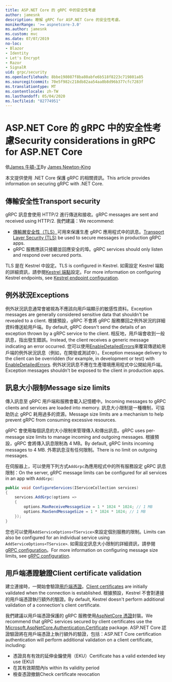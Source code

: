 ```yaml
---
title: ASP.NET Core 的 gRPC 中的安全性考慮
author: jamesnk
description: 瞭解 gRPC for ASP.NET Core 的安全性考慮。
monikerRange: '>= aspnetcore-3.0'
ms.author: jamesnk
ms.custom: mvc
ms.date: 07/07/2019
no-loc:
- Blazor
- Identity
- Let's Encrypt
- Razor
- SignalR
uid: grpc/security
ms.openlocfilehash: 8bbe198087f8ba80abfe6b518f8223c719801a85
ms.sourcegitcommit: 70e5f982c218db82aa54aa8b8d96b377cfc7283f
ms.translationtype: MT
ms.contentlocale: zh-TW
ms.lasthandoff: 05/04/2020
ms.locfileid: "82774951"
---
```

# <a name="security-considerations-in-grpc-for-aspnet-core"></a><span data-ttu-id="d1d2e-103">ASP.NET Core 的 gRPC 中的安全性考慮</span><span class="sxs-lookup"><span data-stu-id="d1d2e-103">Security considerations in gRPC for ASP.NET Core</span></span>

<span data-ttu-id="d1d2e-104">依[James 牛頓-王](https://twitter.com/jamesnk)</span><span class="sxs-lookup"><span data-stu-id="d1d2e-104">By [James Newton-King](https://twitter.com/jamesnk)</span></span>

<span data-ttu-id="d1d2e-105">本文提供使用 .NET Core 保護 gRPC 的相關資訊。</span><span class="sxs-lookup"><span data-stu-id="d1d2e-105">This article provides information on securing gRPC with .NET Core.</span></span>

## <a name="transport-security"></a><span data-ttu-id="d1d2e-106">傳輸安全性</span><span class="sxs-lookup"><span data-stu-id="d1d2e-106">Transport security</span></span>

<span data-ttu-id="d1d2e-107">gRPC 訊息會使用 HTTP/2 進行傳送和接收。</span><span class="sxs-lookup"><span data-stu-id="d1d2e-107">gRPC messages are sent and received using HTTP/2.</span></span> <span data-ttu-id="d1d2e-108">我們建議：</span><span class="sxs-lookup"><span data-stu-id="d1d2e-108">We recommend:</span></span>

* <span data-ttu-id="d1d2e-109">[傳輸層安全性（TLS）](https://tools.ietf.org/html/rfc5246)可用來保護生產 gRPC 應用程式中的訊息。</span><span class="sxs-lookup"><span data-stu-id="d1d2e-109">[Transport Layer Security (TLS)](https://tools.ietf.org/html/rfc5246) be used to secure messages in production gRPC apps.</span></span>
* <span data-ttu-id="d1d2e-110">gRPC 服務應該只接聽並回應安全的埠。</span><span class="sxs-lookup"><span data-stu-id="d1d2e-110">gRPC services should only listen and respond over secured ports.</span></span>

<span data-ttu-id="d1d2e-111">TLS 是在 Kestrel 中設定。</span><span class="sxs-lookup"><span data-stu-id="d1d2e-111">TLS is configured in Kestrel.</span></span> <span data-ttu-id="d1d2e-112">如需設定 Kestrel 端點的詳細資訊，請參閱[Kestrel 端點](xref:fundamentals/servers/kestrel#endpoint-configuration)設定。</span><span class="sxs-lookup"><span data-stu-id="d1d2e-112">For more information on configuring Kestrel endpoints, see [Kestrel endpoint configuration](xref:fundamentals/servers/kestrel#endpoint-configuration).</span></span>

## <a name="exceptions"></a><span data-ttu-id="d1d2e-113">例外狀況</span><span class="sxs-lookup"><span data-stu-id="d1d2e-113">Exceptions</span></span>

<span data-ttu-id="d1d2e-114">例外狀況訊息通常會被視為不應該向用戶端顯示的敏感性資料。</span><span class="sxs-lookup"><span data-stu-id="d1d2e-114">Exception messages are generally considered sensitive data that shouldn't be revealed to a client.</span></span> <span data-ttu-id="d1d2e-115">根據預設，gRPC 不會將 gRPC 服務擲回之例外狀況的詳細資料傳送給用戶端。</span><span class="sxs-lookup"><span data-stu-id="d1d2e-115">By default, gRPC doesn't send the details of an exception thrown by a gRPC service to the client.</span></span> <span data-ttu-id="d1d2e-116">相反地，用戶端會收到一般訊息，指出發生錯誤。</span><span class="sxs-lookup"><span data-stu-id="d1d2e-116">Instead, the client receives a generic message indicating an error occurred.</span></span> <span data-ttu-id="d1d2e-117">您可以使用[EnableDetailedErrors](xref:grpc/configuration#configure-services-options)來覆寫傳遞給用戶端的例外狀況訊息（例如，在開發或測試中）。</span><span class="sxs-lookup"><span data-stu-id="d1d2e-117">Exception message delivery to the client can be overridden (for example, in development or test) with [EnableDetailedErrors](xref:grpc/configuration#configure-services-options).</span></span> <span data-ttu-id="d1d2e-118">例外狀況訊息不應在生產環境應用程式中公開給用戶端。</span><span class="sxs-lookup"><span data-stu-id="d1d2e-118">Exception messages shouldn't be exposed to the client in production apps.</span></span>

## <a name="message-size-limits"></a><span data-ttu-id="d1d2e-119">訊息大小限制</span><span class="sxs-lookup"><span data-stu-id="d1d2e-119">Message size limits</span></span>

<span data-ttu-id="d1d2e-120">傳入訊息至 gRPC 用戶端和服務會載入記憶體中。</span><span class="sxs-lookup"><span data-stu-id="d1d2e-120">Incoming messages to gRPC clients and services are loaded into memory.</span></span> <span data-ttu-id="d1d2e-121">訊息大小限制是一種機制，可協助防止 gRPC 耗用過多的資源。</span><span class="sxs-lookup"><span data-stu-id="d1d2e-121">Message size limits are a mechanism to help prevent gRPC from consuming excessive resources.</span></span>

<span data-ttu-id="d1d2e-122">gRPC 會使用每個訊息的大小限制來管理傳入和傳出訊息。</span><span class="sxs-lookup"><span data-stu-id="d1d2e-122">gRPC uses per-message size limits to manage incoming and outgoing messages.</span></span> <span data-ttu-id="d1d2e-123">根據預設，gRPC 會將傳入訊息限制為 4 MB。</span><span class="sxs-lookup"><span data-stu-id="d1d2e-123">By default, gRPC limits incoming messages to 4 MB.</span></span> <span data-ttu-id="d1d2e-124">外寄訊息沒有任何限制。</span><span class="sxs-lookup"><span data-stu-id="d1d2e-124">There is no limit on outgoing messages.</span></span>

<span data-ttu-id="d1d2e-125">在伺服器上，可以使用下列方式`AddGrpc`為應用程式中的所有服務設定 gRPC 訊息限制：</span><span class="sxs-lookup"><span data-stu-id="d1d2e-125">On the server, gRPC message limits can be configured for all services in an app with `AddGrpc`:</span></span>

```csharp
public void ConfigureServices(IServiceCollection services)
{
    services.AddGrpc(options =>
    {
        options.MaxReceiveMessageSize = 1 * 1024 * 1024; // 1 MB
        options.MaxSendMessageSize = 1 * 1024 * 1024; // 1 MB
    });
}
```

<span data-ttu-id="d1d2e-126">您也可以使用`AddServiceOptions<TService>`來設定個別服務的限制。</span><span class="sxs-lookup"><span data-stu-id="d1d2e-126">Limits can also be configured for an individual service using `AddServiceOptions<TService>`.</span></span> <span data-ttu-id="d1d2e-127">如需設定訊息大小限制的詳細資訊，請參閱[gRPC configuration](xref:grpc/configuration)。</span><span class="sxs-lookup"><span data-stu-id="d1d2e-127">For more information on configuring message size limits, see [gRPC configuration](xref:grpc/configuration).</span></span>

## <a name="client-certificate-validation"></a><span data-ttu-id="d1d2e-128">用戶端憑證驗證</span><span class="sxs-lookup"><span data-stu-id="d1d2e-128">Client certificate validation</span></span>

<span data-ttu-id="d1d2e-129">建立連接時，一開始會驗證[用戶端憑證](https://tools.ietf.org/html/rfc5246#section-7.4.4)。</span><span class="sxs-lookup"><span data-stu-id="d1d2e-129">[Client certificates](https://tools.ietf.org/html/rfc5246#section-7.4.4) are initially validated when the connection is established.</span></span> <span data-ttu-id="d1d2e-130">根據預設，Kestrel 不會對連接的用戶端憑證執行額外的驗證。</span><span class="sxs-lookup"><span data-stu-id="d1d2e-130">By default, Kestrel doesn't perform additional validation of a connection's client certificate.</span></span>

<span data-ttu-id="d1d2e-131">我們建議以用戶端憑證保護的 gRPC 服務使用[AspNetCore 憑證](xref:security/authentication/certauth)封裝。</span><span class="sxs-lookup"><span data-stu-id="d1d2e-131">We recommend that gRPC services secured by client certificates use the [Microsoft.AspNetCore.Authentication.Certificate](xref:security/authentication/certauth) package.</span></span> <span data-ttu-id="d1d2e-132">ASP.NET Core 認證驗證將在用戶端憑證上執行額外的驗證，包括：</span><span class="sxs-lookup"><span data-stu-id="d1d2e-132">ASP.NET Core certification authentication will perform additional validation on a client certificate, including:</span></span>

* <span data-ttu-id="d1d2e-133">憑證具有有效的延伸金鑰使用（EKU）</span><span class="sxs-lookup"><span data-stu-id="d1d2e-133">Certificate has a valid extended key use (EKU)</span></span>
* <span data-ttu-id="d1d2e-134">在其有效期間內</span><span class="sxs-lookup"><span data-stu-id="d1d2e-134">Is within its validity period</span></span>
* <span data-ttu-id="d1d2e-135">檢查憑證撤銷</span><span class="sxs-lookup"><span data-stu-id="d1d2e-135">Check certificate revocation</span></span>
